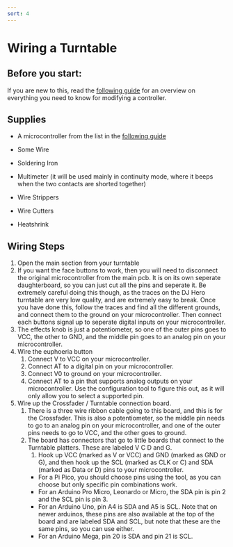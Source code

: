 ```yaml
---
sort: 4
---
```

# Wiring a Turntable
## Before you start:
If you are new to this, read the [following guide](https://santroller.tangentmc.net/wiring_guides/general.html) for an overview on everything you need to know for modifying a controller.

## Supplies
* A microcontroller from the list in the [following guide](https://santroller.tangentmc.net/wiring_guides/general.html)

* Some Wire
* Soldering Iron
* Multimeter (it will be used mainly in continuity mode, where it beeps when the two contacts are shorted together)
* Wire Strippers
* Wire Cutters
* Heatshrink

## Wiring Steps
1. Open the main section from your turntable
2. If you want the face buttons to work, then you will need to disconnect the original microcontroller from the main pcb. It is on its own seperate daughterboard, so you can just cut all the pins and seperate it. Be extremely careful doing this though, as the traces on the DJ Hero turntable are very low quality, and are extremely easy to break. Once you have done this, follow the traces and find all the different grounds, and connect them to the ground on your microcontroller. Then connect each buttons signal up to seperate digital inputs on your microcontroller.
3. The effects knob is just a potentiometer, so one of the outer pins goes to VCC, the other to GND, and the middle pin goes to an analog pin on your microcontroller.
4. Wire the euphoeria button
    1. Connect V to VCC on your microcontroller.
    2. Connect AT to a digital pin on your microcontroller.
    3. Connect V0 to ground on your microcontroller.
    4. Connect AT to a pin that supports analog outputs on your microcontroller. Use the configuration tool to figure this out, as it will only allow you to select a supported pin.
5. Wire up the Crossfader / Turntable connection board. 
    1. There is a three wire ribbon cable going to this board, and this is for the Crossfader. This is also a potentiometer, so the middle pin needs to go to an analog pin on your microcontroller, and one of the outer pins needs to go to VCC, and the other goes to ground.
    2. The board has connectors that go to little boards that connect to the Turntable platters. These are labeled V C D and G. 
        1. Hook up VCC (marked as V or VCC) and GND (marked as GND or G), and then hook up the SCL (marked as CLK or C) and SDA (marked as Data or D) pins to your microcontroller.
        * For a Pi Pico, you should choose pins using the tool, as you can choose but only specific pin combinations work.
        * For an Arduino Pro Micro, Leonardo or Micro, the SDA pin is pin 2 and the SCL pin is pin 3.
        * For an Arduino Uno, pin A4 is SDA and A5 is SCL. Note that on newer arduinos, these pins are also available at the top of the board and are labeled SDA and SCL, but note that these are the same pins, so you can use either.
        * For an Arduino Mega, pin 20 is SDA and pin 21 is SCL.